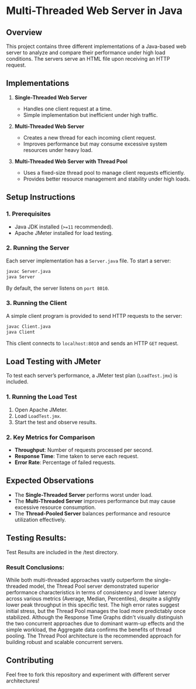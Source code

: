 # Multi-Threaded Web Server in Java

## Overview
This project contains three different implementations of a Java-based web server to analyze and compare their performance under high load conditions. The servers serve an HTML file upon receiving an HTTP request.

## Implementations
1. **Single-Threaded Web Server**
   - Handles one client request at a time.
   - Simple implementation but inefficient under high traffic.

2. **Multi-Threaded Web Server**
   - Creates a new thread for each incoming client request.
   - Improves performance but may consume excessive system resources under heavy load.

3. **Multi-Threaded Web Server with Thread Pool**
   - Uses a fixed-size thread pool to manage client requests efficiently.
   - Provides better resource management and stability under high loads.

## Setup Instructions
### **1. Prerequisites**
- Java JDK installed (`>=11` recommended).
- Apache JMeter installed for load testing.

### **2. Running the Server**
Each server implementation has a `Server.java` file. To start a server:
```sh
javac Server.java
java Server
```
By default, the server listens on `port 8010`.

### **3. Running the Client**
A simple client program is provided to send HTTP requests to the server:
```sh
javac Client.java
java Client
```
This client connects to `localhost:8010` and sends an HTTP `GET` request.

## Load Testing with JMeter
To test each server’s performance, a JMeter test plan (`LoadTest.jmx`) is included.

### **1. Running the Load Test**
1. Open Apache JMeter.
2. Load `LoadTest.jmx`.
3. Start the test and observe results.

### **2. Key Metrics for Comparison**
- **Throughput**: Number of requests processed per second.
- **Response Time**: Time taken to serve each request.
- **Error Rate**: Percentage of failed requests.

## Expected Observations
- The **Single-Threaded Server** performs worst under load.
- The **Multi-Threaded Server** improves performance but may cause excessive resource consumption.
- The **Thread-Pooled Server** balances performance and resource utilization effectively.

## Testing Results:
Test Results are included in the /test directory.

### Result Conclusions: 
While both multi-threaded approaches vastly outperform the single-threaded model, the Thread Pool server demonstrated superior performance characteristics in terms of consistency and lower latency across various metrics (Average, Median, Percentiles), despite a slightly lower peak throughput in this specific test. The high error rates suggest initial stress, but the Thread Pool manages the load more predictably once stabilized. Although the Response Time Graphs didn't visually distinguish the two concurrent approaches due to dominant warm-up effects and the simple workload, the Aggregate data confirms the benefits of thread pooling. The Thread Pool architecture is the recommended approach for building robust and scalable concurrent servers.

## Contributing
Feel free to fork this repository and experiment with different server architectures!

